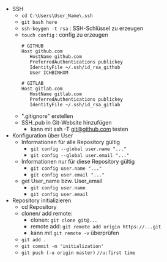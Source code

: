 - SSH
	- `cd C:\Users\User_Name\.ssh` 
	- `git bash here` 
	- `ssh-keygen -t rsa` : SSH-Schlüssel zu erzeugen
	- `touch config` : config zu erzeugen
		```
		# GITHUB
		Host github.com
		   HostName github.com
		   PreferredAuthentications publickey
		   IdentityFile ~/.ssh/id_rsa_github
		   User ICHBINHXM
		
		# GITLAB
		Host gitlab.com
		   HostName gitlab.com
		   PreferredAuthentications publickey
		   IdentityFile ~/.ssh/id_rsa_gitlab
		```
	- ".gitignore" erstellen
	- SSH_pub in Git-Website hinzufügen 
		- kann mit ssh -T git@github.com testen
- Konfiguration über User
	- Informationen für alle Repository gültig 
		- `git config --global user.name "..."` 
		- `git config --global user.email "..."`  
	- Informationen nur für diese Repository gültig 
		- `git config user.name "..."` 
		- `git config user.email "..." `
	- get User_name bzw. User_email
		- `git config user.name `
		- `git config user.email` 
- Repository initializieren
	- cd Repository
	- clonen/ add remote:
		- clonen: `git clone git@...` 
		- remote add: `git remote add origin https://...git` 
		- kann mit `git remote -v` überprüfen
	- `git add .` 
	- `git commit -m 'initialization'` 
	- `git push (-u origin master)` `//u:first time` 
